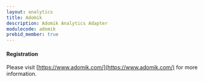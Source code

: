 ```yaml
---
layout: analytics
title: Adomik
description: Adomik Analytics Adapter
modulecode: adomik
prebid_member: true
---
```


#### Registration

Please visit [https://www.adomik.com/](https://www.adomik.com/) for more information.

